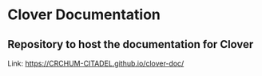 # Clover Documentation

## Repository to host the documentation for Clover

Link: https://CRCHUM-CITADEL.github.io/clover-doc/




